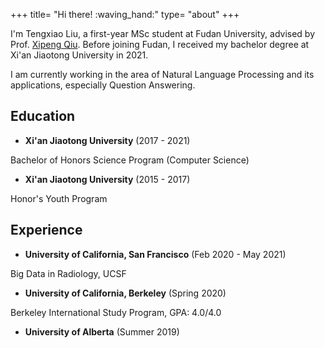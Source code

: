 +++
title= "Hi there! :waving_hand:"
type= "about"
+++

I'm Tengxiao Liu, a first-year MSc student at Fudan University, advised by Prof. [Xipeng Qiu](xpqiu.github.io). 
Before joining Fudan, I received my bachelor degree at Xi'an Jiaotong University in 2021.

I am currently working in the area of Natural Language Processing and its applications, especially Question Answering.

## Education

* **Xi'an Jiaotong University** (2017 - 2021)

Bachelor of Honors Science Program (Computer Science)

* **Xi'an Jiaotong University** (2015 - 2017)

Honor's Youth Program



## Experience

* **University of California, San Francisco** (Feb 2020 - May 2021)

Big Data in Radiology, UCSF

* **University of California, Berkeley** (Spring 2020)

Berkeley International Study Program, GPA: 4.0/4.0

* **University of Alberta** (Summer 2019)


